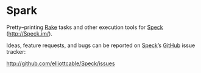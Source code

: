 Spark
=====
Pretty–printing [Rake][] tasks and other execution tools for [Speck][]
(<http://Speck.im/>).

Ideas, feature requests, and bugs can be reported on [Speck][]’s [GitHub][]
issue tracker:

<http://github.com/elliottcable/Speck/issues>

  [Rake]: http://rake.rubyforge.org/ "Rake’s RDocs"
  [Speck]: http://github.com/elliottcable/Speck "Speck on GitHub"
  [GitHub]: http://github.com/
